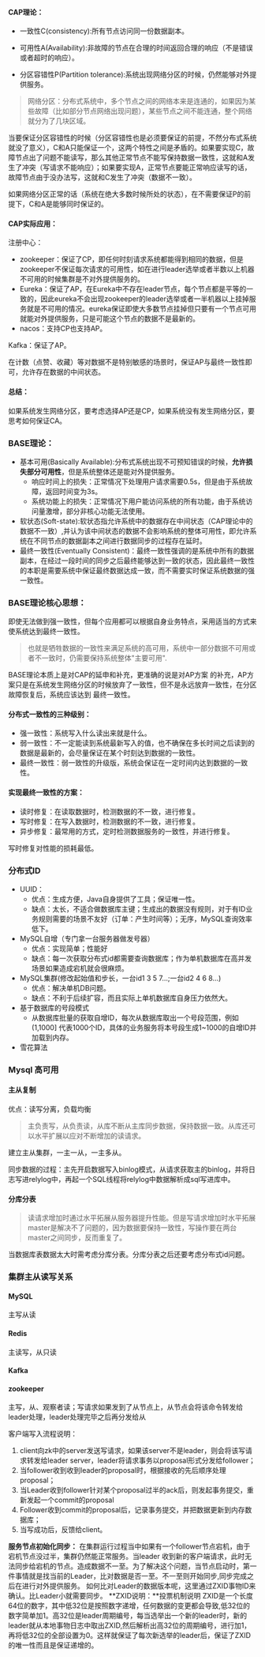 #### CAP理论：

- 一致性C(consistency):所有节点访问同一份数据副本。

- 可用性A(Availability):非故障的节点在合理的时间返回合理的响应（不是错误或者超时的响应）。

- 分区容错性P(Partition tolerance):系统出现网络分区的时候，仍然能够对外提供服务。

> 网络分区：分布式系统中，多个节点之间的网络本来是连通的，如果因为某些故障（比如部分节点网络出现问题），某些节点之间不能连通，整个网络就分为了几块区域。

当要保证分区容错性的时候（分区容错性也是必须要保证的前提，不然分布式系统就没了意义），C和A只能保证一个，这两个特性之间是矛盾的。如果要实现C，故障节点出了问题不能读写，那么其他正常节点不能写保持数据一致性，这就和A发生了冲突（写请求不能响应）；如果要实现A，正常节点要能正常响应读写的话，故障节点由于没办法写，这就和C发生了冲突（数据不一致）。

如果网络分区正常的话（系统在绝大多数时候所处的状态），在不需要保证P的前提下，C和A是能够同时保证的。

#### CAP实际应用：

注册中心：

- zookeeper：保证了CP，即任何时刻请求系统都能得到相同的数据，但是zookeeper不保证每次请求的可用性，如在进行leader选举或者半数以上机器不可用的时候集群是不对外提供服务的。
- Eureka：保证了AP，在Eureka中不存在leader节点，每个节点都是平等的一致的，因此eureka不会出现zookeeper的leader选举或者一半机器以上挂掉服务就是不可用的情况。eureka保证即使大多数节点挂掉但只要有一个节点可用就能对外提供服务，只是可能这个节点的数据不是最新的。
- nacos：支持CP也支持AP。

Kafka：保证了AP。

在计数（点赞、收藏）等对数据不是特别敏感的场景时，保证AP与最终一致性即可，允许存在数据的中间状态。

#### 总结：

如果系统发生网络分区，要考虑选择AP还是CP，如果系统没有发生网络分区，要思考如何保证CA。

### BASE理论：

- 基本可用(Basically Available):分布式系统出现不可预知错误的时候，**允许损失部分可用性**，但是系统整体还是能对外提供服务。
    - 响应时间上的损失：正常情况下处理用户请求需要0.5s，但是由于系统故障，返回时间变为3s。
    - 系统功能上的损失：正常情况下用户能访问系统的所有功能，由于系统访问量激增，部分非核心功能无法使用。
- 软状态(Soft-state):软状态指允许系统中的数据存在中间状态（CAP理论中的数据不一致）,并认为该中间状态的数据不会影响系统的整体可用性，即允许系统在不同节点的数据副本之间进行数据同步的过程存在延时。
- 最终一致性(Eventually Consistent)：最终一致性强调的是系统中所有的数据副本，在经过一段时间的同步之后最终能够达到一致的状态，因此最终一致性的本职是需要系统中保证最终数据达成一致，而不需要实时保证系统数据的强一致性。

### BASE理论核心思想：

即使无法做到强一致性，但每个应用都可以根据自身业务特点，采用适当的方式来使系统达到最终一致性。

> 也就是牺牲数据的一致性来满足系统的高可用，系统中一部分数据不可用或者不一致时，仍需要保持系统整体"主要可用".

BASE理论本质上是对CAP的延申和补充，更准确的说是对AP方案 的补充，AP方案只是在系统发生网络分区的时候放弃了一致性，但不是永远放弃一致性，在分区故障恢复后，系统应该达到 最终一致性。

#### 分布式一致性的三种级别：

- 强一致性：系统写入什么读出来就是什么。
- 弱一致性：不一定能读到系统最新写入的值，也不确保在多长时间之后读到的数据是最新的，会尽量保证在某个时刻达到数据的一致性。
- 最终一致性：弱一致性的升级版，系统会保证在一定时间内达到数据的一致性。

#### 实现最终一致性的方案：

- 读时修复：在读取数据时，检测数据的不一致，进行修复。
- 写时修复：在写入数据时，检测数据的不一致，进行修复。
- 异步修复：最常用的方式，定时检测数据服务的一致性，并进行修复。

写时修复对性能的损耗最低。



### 分布式ID

- UUID：
    - 优点：生成方便，Java自身提供了工具；保证唯一性。
    - 缺点：太长，不适合做数据库主键；生成出的数据没有规则，对于有ID业务规则需要的场景不友好（订单：产生时间等）；无序，MySQL查询效率低下。
- MySQL自增（专门拿一台服务器做发号器）
    - 优点：实现简单；性能好
    - 缺点：每一次获取分布式id都需要查询数据库；作为单机数据库在高并发场景如果造成宕机就会很麻烦。
- MySQL集群(修改起始值和步长，一台id1 3 5 7...;一台id2 4  6 8...)
    - 优点：解决单机DB问题。
    - 缺点：不利于后续扩容，而且实际上单机数据库自身压力依然大。
- 基于数据库的号段模式
    - 从数据库批量的获取自增ID，每次从数据库取出一个号段范围，例如 (1,1000] 代表1000个ID，具体的业务服务将本号段生成1~1000的自增ID并加载到内存。
- 雪花算法



###  Mysql 高可用

#### 主从复制

优点：读写分离，负载均衡

> 主负责写，从负责读，从库不断从主库同步数据，保持数据一致。从库还可以水平扩展以应对不断增加的读请求。

建立主从集群，一主一从，一主多从。

同步数据的过程：主先开启数据写入binlog模式，从请求获取主的binlog，并将日志写进relylog中，再起一个SQL线程将relylog中数据解析成sql写进库中。



#### 分库分表

> 读请求增加时通过水平拓展从服务器提升性能。但是写请求增加时水平拓展master是解决不了问题的，因为数据要保持一致性，写操作要在两台master之间同步，反而重复了。

当数据库表数据太大时需考虑分库分表。分库分表之后还要考虑分布式id问题。

### 集群主从读写关系
#### MySQL
主写从读
#### Redis
主读写，从只读
#### Kafka

#### zookeeper
主写，从、观察者读；写请求如果发到了从节点上，从节点会将该命令转发给leader处理，leader处理完毕之后再分发给从


客户端写入流程说明：
1. client向zk中的server发送写请求，如果该server不是leader，则会将该写请求转发给leader server，leader将请求事务以proposal形式分发给follower；
2. 当follower收到收到leader的proposal时，根据接收的先后顺序处理proposal；
3. 当Leader收到follower针对某个proposal过半的ack后，则发起事务提交，重新发起一个commit的proposal
4. Follower收到commit的proposal后，记录事务提交，并把数据更新到内存数据库；
5. 当写成功后，反馈给client。

**服务节点初始化同步：**
在集群运行过程当中如果有一个follower节点宕机，由于宕机节点没过半，集群仍然能正常服务。当leader 收到新的客户端请求，此时无法同步给宕机的节点。造成数据不一至。为了解决这个问题，当节点启动时，第一件事情就是找当前的Leader，比对数据是否一至。不一至则开始同步,同步完成之后在进行对外提供服务。
如何比对Leader的数据版本呢，这里通过ZXID事物ID来确认。比Leader小就需要同步。
**ZXID说明：**投票机制说明
ZXID是一个长度64位的数字，其中低32位是按照数字递增，任何数据的变更都会导致,低32位的数字简单加1。高32位是leader周期编号，每当选举出一个新的leader时，新的leader就从本地事物日志中取出ZXID,然后解析出高32位的周期编号，进行加1，再将低32位的全部设置为0。这样就保证了每次新选举的leader后，保证了ZXID的唯一性而且是保证递增的。 
